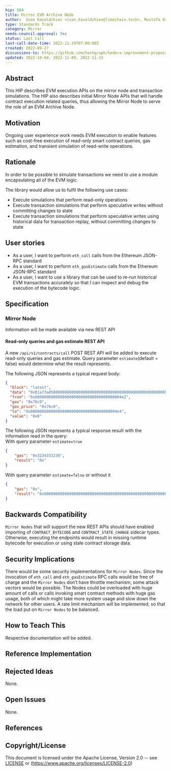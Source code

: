 ```yaml
---
hip: 584
title: Mirror EVM Archive Node
author:  Ivan Kavaldzhiev <ivan.kavaldzhiev@limechain.tech>, Mustafa Uzun <mustafa.uzun@limechain.tech>
type: Standards Track
category: Mirror
needs-council-approval: Yes
status: Last Call
last-call-date-time: 2022-11-29T07:00:00Z
created: 2022-09-27
discussions-to: https://github.com/hashgraph/hedera-improvement-proposal/discussions/586
updated: 2022-10-04, 2022-11-09, 2022-11-15
---
```


## Abstract

This HIP describes EVM execution APIs on the mirror node and transaction simulations.
The HIP also describes initial Mirror Node APIs that will handle contract execution related queries,
thus allowing the Mirror Node to serve the role of an EVM Archive Node.

## Motivation

Ongoing user experience work needs EVM execution to enable features such as cost-free execution of 
read-only smart contract queries, gas estimation, and transient simulation of read-write operations.

## Rationale

In order to be possible to simulate transactions we need to use a module encapsulating all of the EVM logic.

The library would allow us to fulfil the following use cases:

- Execute simulations that perform read-only operations
- Execute transaction simulations that perform speculative writes without committing changes to state
- Execute transaction simulations that perform speculative writes using historical data for transaction replay, 
without committing changes to state

## User stories

- As a user, I want to perform `eth_call` calls from the Ethereum JSON-RPC standard
- As a user, I want to perform `eth_gasEstimate` calls from the Ethereum JSON-RPC standard
- As a user, I want to use a library that can be used to re-run historical EVM transactions accurately so that I can inspect 
and debug the execution of the bytecode logic.

## Specification

### Mirror Node

Information will be made available via new REST API

#### Read-only queries and gas estimate REST API

A new  `/api/v1/contracts/call` POST REST API will be added to execute read-only queries and gas estimate.
Query parameter `estimate`(default = false) would determine what the result represents.

The following JSON represents a typical request body:
```json
{
  "block": "latest", 
  "data": "0x81a73ad500000000000000000000000000000000000000000000000000000000000004e5", 
  "from": "0x00000000000000000000000000000000000004e2", 
  "gas": "0x76c0", 
  "gas_price": "0x76c0", 
  "to": "0x00000000000000000000000000000000000004e4", 
  "value": "0x0"
}
```
The following JSON represents a typical response result with the information read in the query:  
With query parameter `estimate=true`
```json
{
    "gas": "0x3234333230",
    "result": "0x"
}
```
With query parameter `estimate=false` or without it
```json
{
    "gas": "0x",
    "result": "0x000000000000000000000000000000000000000000000000000000000000002000000000000000000000000000000000000000000000000000000000000000037474740000000000000000000000000000000000000000000000000000000000"
}
```

## Backwards Compatibility

`Mirror Nodes` that will support the new REST APIs should have enabled importing of `CONTRACT_BYTECODE` and `CONTRACT_STATE_CHANGE` 
sidecar types. Otherwise, executing the endpoints would result in missing runtime bytecode for execution
or using stale contract storage data.

## Security Implications

There would be some security implementations for `Mirror Nodes`. Since the invocation of `eth_call` and `eth_gasEstimate` RPC calls 
would be free of charge and the `Mirror Nodes` don’t have throttle mechanism, some attack vectors would be possible. 
The Nodes could be overloaded with huge amount of calls or calls invoking smart contract methods with huge gas usage, 
both of which might take more system usage and slow down the network for other users. A rate limit mechanism will be implemented,
so that the load put on `Mirror Nodes` to be balanced.

## How to Teach This

Respective documentation will be added.

## Reference Implementation

## Rejected Ideas

None.

## Open Issues

None.

## References

## Copyright/License

This document is licensed under the Apache License, Version 2.0 --
see [LICENSE](../LICENSE) or (https://www.apache.org/licenses/LICENSE-2.0)
